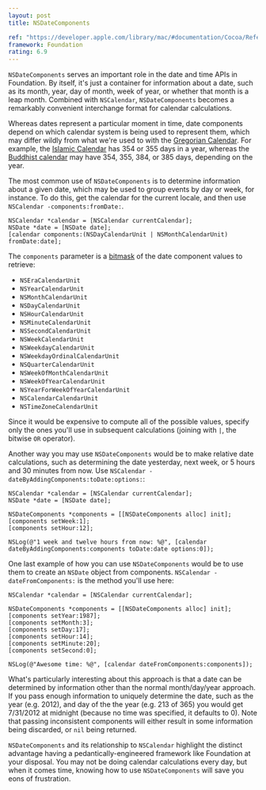 ```yaml
---
layout: post
title: NSDateComponents

ref: "https://developer.apple.com/library/mac/#documentation/Cocoa/Reference/Foundation/Classes/NSDateComponents_Class/Reference/Reference.html"
framework: Foundation
rating: 6.9
---
```


`NSDateComponents` serves an important role in the date and time APIs in Foundation. By itself, it's just a container for information about a date, such as its month, year, day of month, week of year, or whether that month is a leap month. Combined with `NSCalendar`, `NSDateComponents` becomes a remarkably convenient interchange format for calendar calculations.

Whereas dates represent a particular moment in time, date components depend on which calendar system is being used to represent them, which may differ wildly from what we're used to with the [Gregorian Calendar](http://en.wikipedia.org/wiki/Gregorian_calendar). For example, the [Islamic Calendar](http://en.wikipedia.org/wiki/Islamic_calendar) has 354 or 355 days in a year, whereas the [Buddhist calendar](http://en.wikipedia.org/wiki/Buddhist_calendar) may have 354, 355, 384, or 385 days, depending on the year.

The most common use of `NSDateComponents` is to determine information about a given date, which may be used to group events by day or week, for instance. To do this, get the calendar for the current locale, and then use `NSCalendar -components:fromDate:`.

~~~{objective-c}
NSCalendar *calendar = [NSCalendar currentCalendar];
NSDate *date = [NSDate date];
[calendar components:(NSDayCalendarUnit | NSMonthCalendarUnit) fromDate:date];
~~~

The `components` parameter is a [bitmask](http://en.wikipedia.org/wiki/Bitmask) of the date component values to retrieve:

- `NSEraCalendarUnit`
- `NSYearCalendarUnit`
- `NSMonthCalendarUnit`
- `NSDayCalendarUnit`
- `NSHourCalendarUnit`
- `NSMinuteCalendarUnit`
- `NSSecondCalendarUnit`
- `NSWeekCalendarUnit`
- `NSWeekdayCalendarUnit`
- `NSWeekdayOrdinalCalendarUnit`
- `NSQuarterCalendarUnit`
- `NSWeekOfMonthCalendarUnit`
- `NSWeekOfYearCalendarUnit`
- `NSYearForWeekOfYearCalendarUnit`
- `NSCalendarCalendarUnit`
- `NSTimeZoneCalendarUnit`

Since it would be expensive to compute all of the possible values, specify only the ones you'll use in subsequent calculations (joining with `|`, the bitwise `OR` operator).

Another way you may use `NSDateComponents` would be to make relative date calculations, such as determining the date yesterday, next week, or 5 hours and 30 minutes from now. Use `NSCalendar -dateByAddingComponents:toDate:options:`:

~~~{objective-c}
NSCalendar *calendar = [NSCalendar currentCalendar];
NSDate *date = [NSDate date];

NSDateComponents *components = [[NSDateComponents alloc] init];
[components setWeek:1];
[components setHour:12];

NSLog(@"1 week and twelve hours from now: %@", [calendar dateByAddingComponents:components toDate:date options:0]);
~~~

One last example of how you can use `NSDateComponents` would be to use them to create an `NSDate` object from components. `NSCalendar -dateFromComponents:` is the method you'll use here:

~~~{objective-c}
NSCalendar *calendar = [NSCalendar currentCalendar];
    
NSDateComponents *components = [[NSDateComponents alloc] init];
[components setYear:1987];
[components setMonth:3];
[components setDay:17];
[components setHour:14];
[components setMinute:20];
[components setSecond:0];

NSLog(@"Awesome time: %@", [calendar dateFromComponents:components]);
~~~

What's particularly interesting about this approach is that a date can be determined by information other than the normal month/day/year approach. If you pass enough information to uniquely determine the date, such as the year (e.g. 2012), and day of the the year (e.g. 213 of 365) you would get 7/31/2012 at midnight (because no time was specified, it defaults to 0). Note that passing inconsistent components will either result in some information being discarded, or `nil` being returned. 

`NSDateComponents` and its relationship to `NSCalendar` highlight the distinct advantage having a pedantically-engineered framework like Foundation at your disposal. You may not be doing calendar calculations every day, but when it comes time, knowing how to use `NSDateComponents` will save you eons of frustration.
